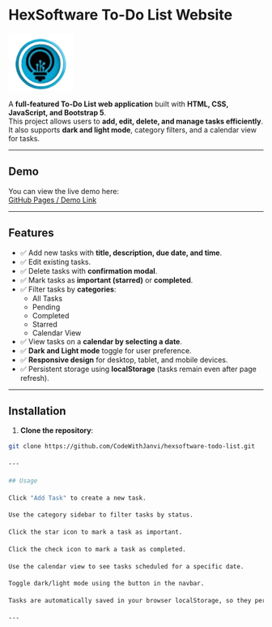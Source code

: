 # HexSoftware To-Do List Website

![HexSoftware Logo](assets/img/logos.png)

A **full-featured To-Do List web application** built with **HTML, CSS, JavaScript, and Bootstrap 5**.  
This project allows users to **add, edit, delete, and manage tasks efficiently**. It also supports **dark and light mode**, category filters, and a calendar view for tasks.

---

## Demo

You can view the live demo here:  
[GitHub Pages / Demo Link](https://github.com/CodeWithJanvi/HexSoftware-To-Do-List-website.git)

---

## Features

- ✅ Add new tasks with **title, description, due date, and time**.  
- ✅ Edit existing tasks.  
- ✅ Delete tasks with **confirmation modal**.  
- ✅ Mark tasks as **important (starred)** or **completed**.  
- ✅ Filter tasks by **categories**:
  - All Tasks  
  - Pending  
  - Completed  
  - Starred  
  - Calendar View  
- ✅ View tasks on a **calendar by selecting a date**.  
- ✅ **Dark and Light mode** toggle for user preference.  
- ✅ **Responsive design** for desktop, tablet, and mobile devices.  
- ✅ Persistent storage using **localStorage** (tasks remain even after page refresh).  

---

## Installation

1. **Clone the repository**:

```bash
git clone https://github.com/CodeWithJanvi/hexsoftware-todo-list.git

---

## Usage

Click "Add Task" to create a new task.

Use the category sidebar to filter tasks by status.

Click the star icon to mark a task as important.

Click the check icon to mark a task as completed.

Use the calendar view to see tasks scheduled for a specific date.

Toggle dark/light mode using the button in the navbar.

Tasks are automatically saved in your browser localStorage, so they persist across page reloads.

---
